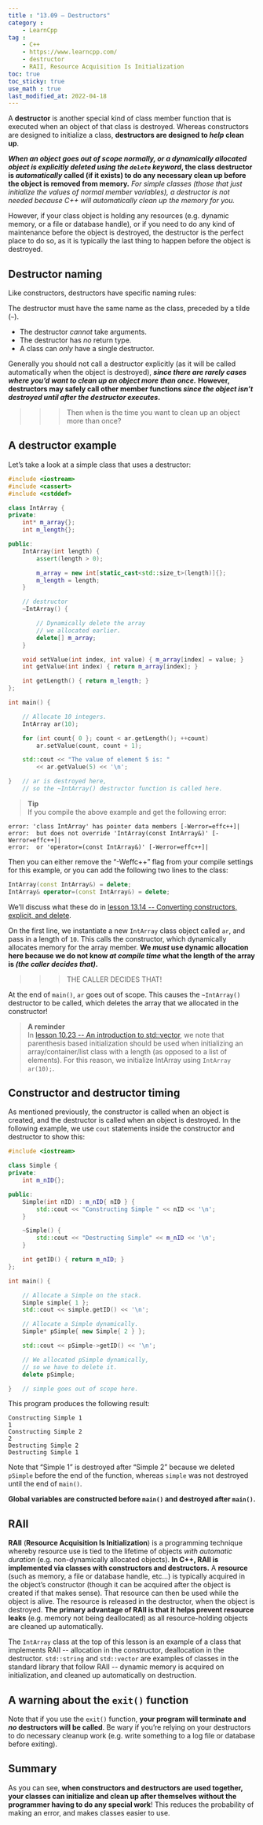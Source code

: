 ```yaml
---
title : "13.09 — Destructors"
category :
    - LearnCpp
tag : 
    - C++
    - https://www.learncpp.com/
    - destructor
    - RAII, Resource Acquisition Is Initialization
toc: true  
toc_sticky: true 
use_math : true
last_modified_at: 2022-04-18
---
```




A **destructor** is another special kind of class member function that is executed when an object of that class is destroyed. Whereas constructors are designed to initialize a class, **destructors are designed to *help* clean up**.

***When an object goes out of scope normally, or a dynamically allocated object is explicitly deleted using the `delete` keyword*, the class destructor is *automatically* called (if it exists) to do any necessary clean up before the object is removed from memory.** *For simple classes (those that just initialize the values of normal member variables), a destructor is not needed because C++ will automatically clean up the memory for you.*

However, if your class object is holding any resources (e.g. dynamic memory, or a file or database handle), or if you need to do any kind of maintenance before the object is destroyed, the destructor is the perfect place to do so, as it is typically the last thing to happen before the object is destroyed.


## Destructor naming

Like constructors, destructors have specific naming rules:

The destructor must have the same name as the class, preceded by a tilde (`~`).

- The destructor *cannot* take arguments.
- The destructor has *no* return type.
- A class can *only* have a single destructor.

Generally you should not call a destructor explicitly (as it will be called automatically when the object is destroyed), ***since there are rarely cases where you’d want to clean up an object more than once.*** **However, destructors may safely call other member functions *since the object isn’t destroyed until after the destructor executes*.**

>>>Then when is the time you want to clean up an object more than once?


## A destructor example

Let’s take a look at a simple class that uses a destructor:

```c++
#include <iostream>
#include <cassert>
#include <cstddef>

class IntArray {
private:
    int* m_array{};
    int m_length{};

public:
    IntArray(int length) {
        assert(length > 0);

        m_array = new int[static_cast<std::size_t>(length)]{};
        m_length = length;
    }

    // destructor
    ~IntArray() {

        // Dynamically delete the array
        // we allocated earlier.
        delete[] m_array;
    }

    void setValue(int index, int value) { m_array[index] = value; }
    int getValue(int index) { return m_array[index]; }

    int getLength() { return m_length; }
};

int main() {

    // Allocate 10 integers.
    IntArray ar(10); 

    for (int count{ 0 }; count < ar.getLength(); ++count)
        ar.setValue(count, count + 1);

    std::cout << "The value of element 5 is: "
        << ar.getValue(5) << '\n';

}   // ar is destroyed here, 
    // so the ~IntArray() destructor function is called here.
```

>**Tip**  
If you compile the above example and get the following error:  
```
error: 'class IntArray' has pointer data members [-Werror=effc++]|
error:  but does not override 'IntArray(const IntArray&)' [-Werror=effc++]|
error:  or 'operator=(const IntArray&)' [-Werror=effc++]|
```
Then you can either remove the “-Weffc++” flag from your compile settings for this example, or you can add the following two lines to the class:  
```c++
IntArray(const IntArray&) = delete;
IntArray& operator=(const IntArray&) = delete;
```
We’ll discuss what these do in [lesson 13.14 -- Converting constructors, explicit, and delete](https://www.learncpp.com/cpp-tutorial/converting-constructors-explicit-and-delete/).

On the first line, we instantiate a new `IntArray` class object called `ar`, and pass in a length of `10`. This calls the constructor, which dynamically allocates memory for the array member. **We *must* use dynamic allocation here because we do not know *at compile time* what the length of the array is *(the caller decides that)*.**

>>>THE CALLER DECIDES THAT!

At the end of `main()`, `ar` goes out of scope. This causes the `~IntArray()` destructor to be called, which deletes the array that we allocated in the constructor!

>**A reminder**  
In [lesson 10.23 -- An introduction to std::vector](https://www.learncpp.com/cpp-tutorial/an-introduction-to-stdvector/), we note that parenthesis based initialization should be used when initializing an array/container/list class with a length (as opposed to a list of elements). For this reason, we initialize IntArray using `IntArray ar(10);`.


## Constructor and destructor timing

As mentioned previously, the constructor is called when an object is created, and the destructor is called when an object is destroyed. In the following example, we use `cout` statements inside the constructor and destructor to show this:

```c++
#include <iostream>

class Simple {
private:
    int m_nID{};

public:
    Simple(int nID) : m_nID{ nID } {
        std::cout << "Constructing Simple " << nID << '\n';
    }

    ~Simple() {
        std::cout << "Destructing Simple" << m_nID << '\n';
    }

    int getID() { return m_nID; }
};

int main() {

    // Allocate a Simple on the stack.
    Simple simple{ 1 };
    std::cout << simple.getID() << '\n';

    // Allocate a Simple dynamically.
    Simple* pSimple{ new Simple{ 2 } };

    std::cout << pSimple->getID() << '\n';

    // We allocated pSimple dynamically, 
    // so we have to delete it.
    delete pSimple;

}   // simple goes out of scope here.
```

This program produces the following result:

```
Constructing Simple 1
1
Constructing Simple 2
2
Destructing Simple 2
Destructing Simple 1
```

Note that “Simple 1” is destroyed after “Simple 2” because we deleted `pSimple` before the end of the function, whereas `simple` was not destroyed until the end of `main()`.

**Global variables are constructed before `main()` and destroyed after `main()`.**


## RAII

**RAII** (**Resource Acquisition Is Initialization**) is a programming technique whereby resource use is tied to the lifetime of objects *with automatic duration* (e.g. non-dynamically allocated objects). **In C++, RAII is implemented via classes with constructors and destructors.** A **resource** (such as memory, a file or database handle, etc…) is typically acquired in the object’s constructor (though it can be acquired after the object is created if that makes sense). That resource can then be used while the object is alive. The resource is released in the destructor, when the object is destroyed. **The primary advantage of RAII is that it helps prevent resource leaks** (e.g. memory not being deallocated) as all resource-holding objects are cleaned up automatically.

The `IntArray` class at the top of this lesson is an example of a class that implements RAII -- allocation in the constructor, deallocation in the destructor. `std::string` and `std::vector` are examples of classes in the standard library that follow RAII -- dynamic memory is acquired on initialization, and cleaned up automatically on destruction.


## A warning about the `exit()` function

Note that if you use the `exit()` function, **your program will terminate and *no* destructors will be called**. Be wary if you’re relying on your destructors to do necessary cleanup work (e.g. write something to a log file or database before exiting).


## Summary

As you can see, **when constructors and destructors are used together, your classes can initialize and clean up after themselves without the programmer having to do any special work**! This reduces the probability of making an error, and makes classes easier to use.